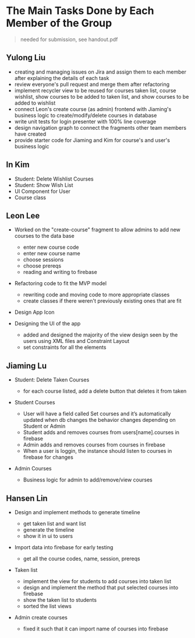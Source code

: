 # The Main Tasks Done by Each Member of the Group
> needed for submission, see handout.pdf<br>

## Yulong Liu
- creating and managing issues on Jira and assign them to each member after explaining the details of each task
- review everyone's pull request and merge them after refactoring
- implement recycler view to be reused for courses taken list, course wishlist, show courses to be added to taken list, and show courses to be added to wishlist
- connect Leon's create course (as admin) frontend with Jiaming's business logic to create/modify/delete courses in database
- write unit tests for login presenter with 100% line coverage
- design navigation graph to connect the fragments other team members have created
- provide starter code for Jiaming and Kim for course's and user's business logic

## In Kim

- Student: Delete Wishlist Courses
- Student: Show Wish List
- UI Component for User
- Course class

## Leon Lee

- Worked on the "create-course" fragment to allow admins to add new courses to the data base
  - enter new course code
  - enter new course name
  - choose sessions
  - choose prereqs
  - reading and writing to firebase

- Refactoring code to fit the MVP model
  - rewriting code and moving code to more appropriate classes
   - create classes if there weren't previously existing ones that are fit

- Design App Icon

- Designing the UI of the app
  - added and designed the majority of the view design seen by the users using XML files and Constraint Layout
  - set constraints for all the elements

## Jiaming Lu
- Student: Delete Taken Courses
  - for each course listed, add a delete button that deletes it from taken

- Student Courses
  - User will have a field called Set<Courses> courses and it’s automatically updated when db changes
     the behavior changes depending on Student or Admin
  - Student adds and removes courses from users[name].courses in firebase
  - Admin adds and removes courses from courses in firebase
  - When a user is loggin, the instance should listen to courses in firebase for changes
- Admin Courses
  - Business logic for admin to add/remove/view courses

## Hansen Lin

- Design and implement methods to generate timeline
  - get taken list and want list
  - generate the timeline
  - show it in ui to users

- Import data into firebase for early testing
  - get all the course codes, name, session, prereqs

- Taken list
  - implement the view for students to add courses into taken list
  - design and implement the method that put selected courses into firebase
  - show the taken list to students
  - sorted the list views

- Admin create courses
  - fixed it such that it can import name of courses into firebase

